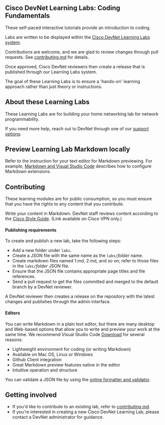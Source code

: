 ## Cisco DevNet Learning Labs: Coding Fundamentals

These self-paced interactive tutorials provide an introduction to coding.

Labs are written to be displayed within the [Cisco DevNet Learning Labs system](https://developer.cisco.com/learning).

Contributions are welcome, and we are glad to review changes through pull requests. See [contributing.md](contributing.md) for details.

Once approved, Cisco DevNet reviewers then create a release that is published through our Learning Labs system.

The goal of these Learning Labs is to ensure a 'hands-on' learning approach rather than just theory or instructions.

## About these Learning Labs

These Learning Labs are for building your home networking lab for network programmability.

If you need more help, reach out to DevNet through one of our [support options](https://developer.cisco.com/site/devnet/support/).

## Preview Learning Lab Markdown locally

Refer to the instruction for your text editor for Markdown previewing. For example, [Markdown and Visual Studio Code](https://code.visualstudio.com/Docs/languages/markdown) describes how to configure Markdown extensions. 

## Contributing

These learning modules are for public consumption, so you must ensure that you have the rights to any content that you contribute.

Write your content in Markdown. DevNet staff reviews content according to the [Cisco Style Guide](http://www-author.cisco.com/c/en/us/td/docs/general/style/guide/Latest/stylegd.html). (Link available on Cisco VPN only.)

#### Publishing requirements

To create and publish a new lab, take the following steps:
- Add a new folder under `labs`.
- Create a JSON file with the same name as the `labs/`_folder_ name.
- Create markdown files named 1.md, 2.md, and so on; refer to those files in the `labs/`_folder_ JSON file.
- Ensure that the JSON file contains appropriate page titles and file references.
- Send a pull request to get the files committed and merged to the default branch by a DevNet reviewer.

A DevNet reviewer then creates a release on the repository with the latest changes and publishes through the admin interface.

#### Editors

You can write Markdown in a plain text editor, but there are many desktop and Web-based options that allow you to write and preview your work at the same time. We recommend Visual Studio Code [Download](https://code.visualstudio.com/) for several reasons:
- Lightweight environment for coding (or writing Markdown)
- Available on Mac OS, Linux or Windows
- Github Client integration
- Great Markdown preview features native in the editor
- Intuitive operation and structure

You can validate a JSON file by using the [online formatter and validator](https://jsonformatter.curiousconcept.com).

## Getting involved

* If you'd like to contribute to an existing lab, refer to [contributing.md](contributing.md).
* If you're interested in creating a new Cisco DevNet Learning Lab, please contact a DevNet administrator for guidance.
